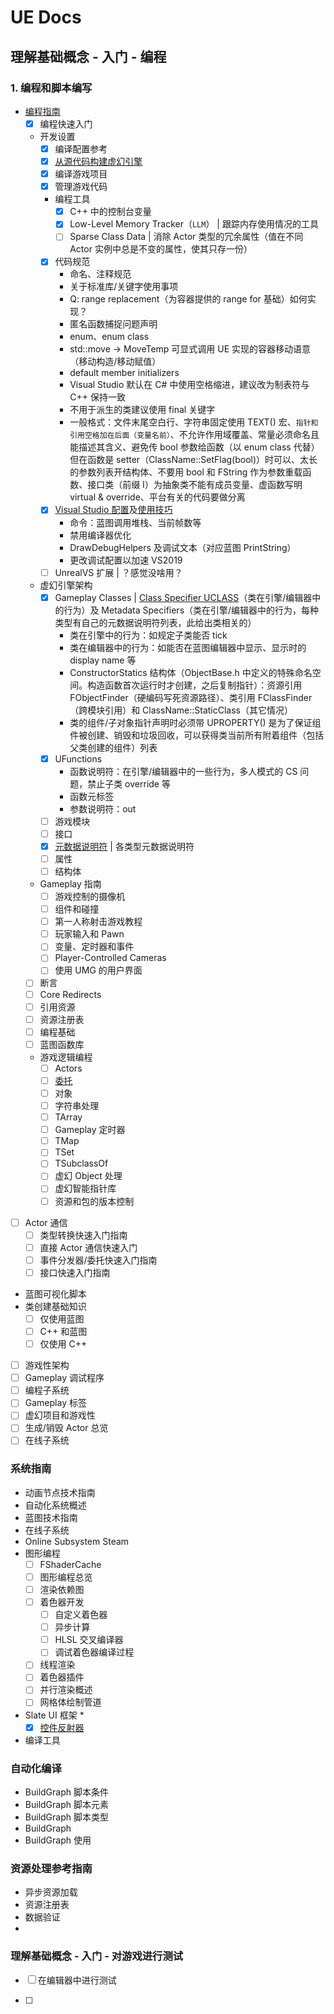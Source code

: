# UE Docs

## 理解基础概念 - 入门 - 编程
### 1. 编程和脚本编写
* [编程指南](https://docs.unrealengine.com/4.27/zh-CN/ProgrammingAndScripting/ProgrammingWithCPP/)
  * [x] 编程快速入门
  * 开发设置
    * [x] 编译配置参考
    * [x] [从源代码构建虚幻引擎](https://docs.unrealengine.com/4.27/zh-CN/ProductionPipelines/DevelopmentSetup/BuildingUnrealEngine/)
    * [x] 编译游戏项目
    * [x] 管理游戏代码
    * 编程工具
      * [x] C++ 中的控制台变量
      * [x] Low-Level Memory Tracker（`LLM`） | 跟踪内存使用情况的工具
      * [ ] Sparse Class Data | 消除 Actor 类型的冗余属性（值在不同 Actor 实例中总是不变的属性，使其只存一份）
    * [x] 代码规范
      * 命名、注释规范
      * 关于标准库/关键字使用事项
      * Q: range replacement（为容器提供的 range for 基础）如何实现？
      * 匿名函数捕捉问题声明
      * enum、enum class
      * std::move -> MoveTemp 可显式调用 UE 实现的容器移动语意（移动构造/移动赋值）
      * default member initializers
      * Visual Studio 默认在 C# 中使用空格缩进，建议改为制表符与 C++ 保持一致
      * 不用于派生的类建议使用 final 关键字
      * 一般格式：文件末尾空白行、字符串固定使用 TEXT() 宏、`指针和引用空格加在后面（变量名前）`、不允许作用域覆盖、常量必须命名且能描述其含义、避免传 bool 参数给函数（以 enum class 代替）但在函数是 setter（ClassName::SetFlag(bool)）时可以、太长的参数列表开结构体、不要用 bool 和 FString 作为参数重载函数、接口类（前缀 I）为抽象类不能有成员变量、虚函数写明 virtual & override、平台有关的代码要做分离
    * [x] [Visual Studio 配置](https://docs.unrealengine.com/4.27/zh-CN/ProductionPipelines/DevelopmentSetup/VisualStudioSetup/)及[使用技巧](https://docs.unrealengine.com/4.27/zh-CN/ProductionPipelines/DevelopmentSetup/VisualStudioSetup/VisualStudioTipsAndTricks/)
      * 命令：蓝图调用堆栈、当前帧数等
      * 禁用编译器优化
      * DrawDebugHelpers 及调试文本（对应蓝图 PrintString）
      * 更改调试配置以加速 VS2019
    * [ ] UnrealVS 扩展 | ？感觉没啥用？
  * 虚幻引擎架构
    * [x] Gameplay Classes | [Class Specifier UCLASS](https://docs.unrealengine.com/4.27/zh-CN/ProgrammingAndScripting/GameplayArchitecture/Classes/)（类在引擎/编辑器中的行为）及 Metadata Specifiers（类在引擎/编辑器中的行为，每种类型有自己的元数据说明符列表，此给出类相关的）
      * 类在引擎中的行为：如规定子类能否 tick
      * 类在编辑器中的行为：如能否在蓝图编辑器中显示、显示时的 display name 等
      * ConstructorStatics 结构体（ObjectBase.h 中定义的特殊命名空间。构造函数首次运行时才创建，之后复制指针）：资源引用 FObjectFinder（硬编码写死资源路径）、类引用 FClassFinder（跨模块引用）和 ClassName::StaticClass（其它情况）
      * 类的组件/子对象指针声明时必须带 UPROPERTY() 是为了保证组件被创建、销毁和垃圾回收，可以获得类当前所有附着组件（包括父类创建的组件）列表
    * [x] UFunctions
      * 函数说明符：在引擎/编辑器中的一些行为，多人模式的 CS 问题，禁止子类 override 等
      * 函数元标签
      * 参数说明符：out
    * [ ] 游戏模块
    * [ ] 接口
    * [x] [元数据说明符](https://docs.unrealengine.com/4.27/zh-CN/ProgrammingAndScripting/GameplayArchitecture/Metadata/) | 各类型元数据说明符
    * [ ] 属性
    * [ ] 结构体
  * Gameplay 指南
    * [ ] 游戏控制的摄像机
    * [ ] 组件和碰撞
    * [ ] 第一人称射击游戏教程
    * [ ] 玩家输入和 Pawn
    * [ ] 变量、定时器和事件
    * [ ] Player-Controlled Cameras
    * [ ] 使用 UMG 的用户界面
  * [ ] 断言
  * [ ] Core Redirects
  * [ ] 引用资源
  * [ ] 资源注册表
  * [ ] 编程基础
  * [ ] 蓝图函数库
  * 游戏逻辑编程
    * [ ] Actors 
    * [ ] [委托](https://docs.unrealengine.com/4.27/zh-CN/ProgrammingAndScripting/ProgrammingWithCPP/UnrealArchitecture/Delegates/)
    * [ ] 对象
    * [ ] 字符串处理
    * [ ] TArray
    * [ ] Gameplay 定时器
    * [ ] TMap
    * [ ] TSet
    * [ ] TSubclassOf
    * [ ] 虚幻 Object 处理
    * [ ] 虚幻智能指针库
    * [ ] 资源和包的版本控制
* [ ] Actor 通信
  * [ ] 类型转换快速入门指南
  * [ ] 直接 Actor 通信快速入门
  * [ ] 事件分发器/委托快速入门指南
  * [ ] 接口快速入门指南
* 蓝图可视化脚本
* 类创建基础知识
  * [ ] 仅使用蓝图
  * [ ] C++ 和蓝图
  * [ ] 仅使用 C++
* [ ] 游戏性架构
* [ ] Gameplay 调试程序
* [ ] 编程子系统
* [ ] Gameplay 标签
* [ ] 虚幻项目和游戏性
* [ ] 生成/销毁 Actor 总览
* [ ] 在线子系统
### 系统指南
* 动画节点技术指南
* 自动化系统概述
* 蓝图技术指南
* 在线子系统
* Online Subsystem Steam
* 图形编程
  * [ ] FShaderCache
  * [ ] 图形编程总览
  * [ ] 渲染依赖图
  * [ ] 着色器开发
    * [ ] 自定义着色器
    * [ ] 异步计算
    * [ ] HLSL 交叉编译器
    * [ ] 调试着色器编译过程
  * [ ] 线程渲染
  * [ ] 着色器插件
  * [ ] 并行渲染概述
  * [ ] 网格体绘制管道
* Slate UI 框架
  * 
  * [x] [控件反射器](https://docs.unrealengine.com/4.27/zh-CN/ProgrammingAndScripting/Slate/WidgetReflector/)
* 编译工具
### 自动化编译
* BuildGraph 脚本条件
* BuildGraph 脚本元素
* BuildGraph 脚本类型
* BuildGraph
* BuildGraph 使用
### 资源处理参考指南
* 异步资源加载
* 资源注册表
* 数据验证
* 

### 理解基础概念 - 入门 - 对游戏进行测试
* [ ] 在编辑器中进行测试


* [ ] 
